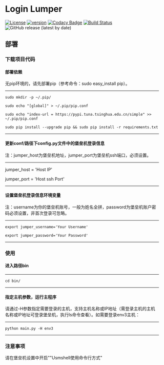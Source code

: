 # Login Lumper

[![License](https://img.shields.io/badge/License-Apache%202.0-blue.svg)](http://github.com/hhyo/archery/blob/master/LICENSE)
[![version](https://img.shields.io/badge/python-3.7.5-blue.svg)](https://www.python.org/downloads/release/python-375/)
[![Codacy Badge](https://api.codacy.com/project/badge/Grade/5c735378085b404caf09a441238ad034)](https://www.codacy.com/manual/sunnywalden/login-jumper?utm_source=github.com&amp;utm_medium=referral&amp;utm_content=sunnywalden/login-jumper&amp;utm_campaign=Badge_Grade)
[![Build Status](https://travis-ci.org/sunnywalden/login-jumper.svg?branch=master)](https://travis-ci.org/sunnywalden/login-jumper)
![GitHub release (latest by date)](https://img.shields.io/github/v/release/sunnywalden/login-jumper?style=for-the-badge)

## 部署

### 下载项目代码

#### 部署依赖

无pip环境的，请先部署pip（参考命令：sudo easy_install pip）。

---
    sudo mkdir -p ~/.pip/
        
    sudo echo "[global]" > ~/.pip/pip.conf
    
    sudo echo "index-url = https://pypi.tuna.tsinghua.edu.cn/simple" >> ~/.pip/pip.conf
    
    sudo pip install --upgrade pip && sudo pip install -r requirements.txt
 
---
 
   
#### 更新conf/路径下config.py文件中的堡垒机登录信息
注：jumper_host为堡垒机地址，jumper_port为堡垒机ssh端口，必须设置。

---

jumper_host = 'Host IP'

jumper_port = 'Host ssh Port'  

---  

#### 设置堡垒机登录信息环境变量

注：username为你的堡垒机账号，一般为姓名全拼，password为堡垒机账户密码必须设置，非首次登录可忽略。

---

    export jumper_username='Your Username'

    export jumper_password='Your Password'

---


### 使用

#### 进入路径bin

---

    cd bin/

---

#### 指定主机参数，运行主程序

请通过-H参数指定需要登录的主机，支持主机名称或IP地址（需登录主机的主机名称或IP地址可登录堡垒机，执行ls命令查看）。如需要登录env3主机：

---

    python main.py -H env3

---


### 注意事项

请在堡垒机设置中开启""Usmshell使用命令行方式"